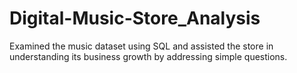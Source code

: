 # Digital-Music-Store_Analysis
Examined the music dataset using SQL and assisted the store in understanding its business growth by addressing simple questions.
